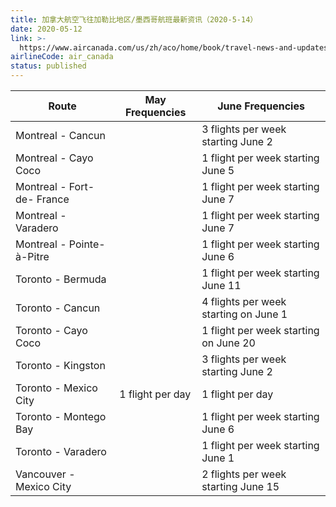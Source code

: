 ```yaml
---
title: 加拿大航空飞往加勒比地区/墨西哥航班最新资讯（2020-5-14）
date: 2020-05-12
link: >-
  https://www.aircanada.com/us/zh/aco/home/book/travel-news-and-updates/2020/china-travel.html#/caribbean-1
airlineCode: air_canada
status: published
---
```

Route | May Frequencies | June Frequencies  
---|---|---  
Montreal - Cancun |  | 3 flights per week starting June 2  
Montreal - Cayo Coco |  | 1 flight per week starting June 5  
Montreal - Fort- de- France |  | 1 flight per week starting June 7  
Montreal - Varadero |  | 1 flight per week starting June 7  
Montreal - Pointe-à-Pitre |  | 1 flight per week starting June 6  
Toronto - Bermuda |  | 1 flight per week starting June 11  
Toronto - Cancun |  | 4 flights per week starting on June 1  
Toronto - Cayo Coco |  | 1 flight per week starting on June 20  
Toronto - Kingston |  | 3 flights per week starting June 2  
Toronto - Mexico City | 1 flight per day | 1 flight per day  
Toronto - Montego Bay |  | 1 flight per week starting June 6  
Toronto - Varadero |  | 1 flight per week starting June 1  
Vancouver - Mexico City |  | 2 flights per week starting June 15
